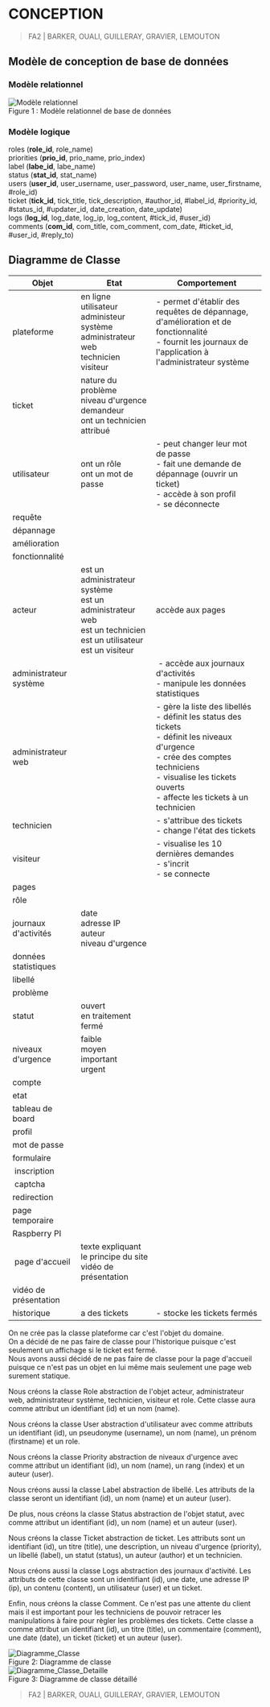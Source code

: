 # CONCEPTION  

> FA2 | BARKER, OUALI, GUILLERAY, GRAVIER, LEMOUTON  

## Modèle de conception de base de données  

### Modèle relationnel  

![Modèle relationnel](./img/Modele_Relationnel.png)  
Figure 1 : Modèle relationnel de base de données  

### Modèle logique  

roles (__role_id__, role_name)  
priorities (__prio_id__, prio_name, prio_index)  
label (__labe_id__, labe_name)  
status (__stat_id__, stat_name)  
users (__user_id__, user_username, user_password, user_name, user_firstname, #role_id)  
ticket (__tick_id__, tick_title, tick_description, #author_id, #label_id, #priority_id, #status_id, #updater_id, date_creation, date_update)  
logs (__log_id__, log_date, log_ip, log_content, #tick_id, #user_id)  
comments (__com_id__, com_title, com_comment, com_date, #ticket_id, #user_id, #reply_to)  

## Diagramme de Classe

| Objet | Etat | Comportement |
|-------|------|--------------|
| plateforme | en ligne <br> utilisateur <br> administeur système <br> administrateur web <br> technicien <br> visiteur | - permet d'établir des requêtes de dépannage, d'amélioration et de fonctionnalité <br> - fournit les journaux de l'application à l'administrateur système |
| ticket | nature du problème <br> niveau d'urgence <br> demandeur <br> ont un technicien attribué | |
| utilisateur | ont un rôle <br> ont un mot de passe | - peut changer leur mot de passe <br> - fait une demande de dépannage (ouvrir un ticket) <br> - accède à son profil <br> - se déconnecte |
| requête | | |
| dépannage | | |
| amélioration | | |
| fonctionnalité | | |
| acteur | est un administrateur système <br> est un administrateur web <br> est un technicien <br> est un utilisateur <br> est un visiteur | accède aux pages |
| administrateur système | | - accède aux journaux d'activités <br> - manipule les données statistiques |
| administrateur web | | - gère la liste des libellés <br> - définit les status des tickets <br> - définit les niveaux d'urgence <br> - crée des comptes techniciens <br> - visualise les tickets ouverts <br> - affecte les tickets à un technicien |
| technicien | | - s'attribue des tickets <br> - change l'état des tickets |
| visiteur | | - visualise les 10 dernières demandes <br> - s'incrit <br> - se connecte |
| pages | | |
| rôle | | |
| journaux d'activités | date <br> adresse IP <br> auteur <br> niveau d'urgence | |
| données statistiques | | |
| libellé | | |
| problème | | |
| statut | ouvert <br> en traitement <br> fermé | |
| niveaux d'urgence | faible <br> moyen <br> important <br> urgent | |
| compte | | |
| etat | | |
| tableau de board | | |
| profil | | |
| mot de passe | | |
| formulaire | | |
| inscription | | |
| captcha | | |
| redirection | | |
| page temporaire | | |
| Raspberry PI | | |
| page d'accueil | texte expliquant le principe du site <br> vidéo de présentation | |
| vidéo de présentation | | |
| historique | a des tickets | - stocke les tickets fermés |

On ne crée pas la classe plateforme car c'est l'objet du domaine.  
On a décidé de ne pas faire de classe pour l'historique puisque c'est seulement un affichage si le ticket est fermé.  
Nous avons aussi décidé de ne pas faire de classe pour la page d'accueil puisque ce n'est pas un objet en lui même mais seulement une page web surement statique.  

Nous créons la classe Role abstraction de l'objet acteur, administrateur web, administrateur système, technicien, visiteur et role. Cette classe aura comme attribut un identifiant (id) et un nom (name).  

Nous créons la classe User abstraction d'utilisateur avec comme attributs un identifiant (id), un pseudonyme (username), un nom (name), un prénom (firstname) et un role.  

Nous créons la classe Priority abstraction de niveaux d'urgence avec comme attribut un identifiant (id), un nom (name), un rang (index) et un auteur (user).  

Nous créons aussi la classe Label abstraction de libellé. Les attributs de la classe seront un identifiant (id), un nom (name) et un auteur (user).  

De plus, nous créons la classe Status abstraction de l'objet statut, avec comme attribut un identifiant (id), un nom (name) et un auteur (user).  

Nous créons la classe Ticket abstraction de ticket. Les attributs sont un identifiant (id), un titre (title), une description, un niveau d'urgence (priority), un libellé (label), un statut (status), un auteur (author) et un technicien.  

Nous créons aussi la classe Logs abstraction des journaux d'activité. Les attributs de cette classe sont un identifiant (id), une date, une adresse IP (ip), un contenu (content), un utilisateur (user) et un ticket.  

Enfin, nous créons la classe Comment. Ce n'est pas une attente du client mais il est important pour les techniciens de pouvoir retracer les manipulations à faire pour règler les problèmes des tickets. Cette classe a comme attribut un identifiant (id), un titre (title), un commentaire (comment), une date (date), un ticket (ticket) et un auteur (user).  

![Diagramme_Classe](./img/Diagramme_Classe.jpg)  
Figure 2: Diagramme de classe  <br>
![Diagramme_Classe_Detaille](./img/Diagramme_Classe_Detaille.jpg)  
Figure 3: Diagramme de classe détaillé  <br>

> FA2 | BARKER, OUALI, GUILLERAY, GRAVIER, LEMOUTON  